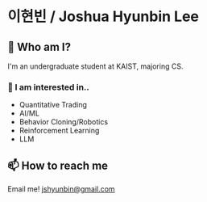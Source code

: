 # 이현빈 / Joshua Hyunbin Lee

## 🫠 Who am I?
I'm an undergraduate student at KAIST, majoring CS.

### 🧐 I am interested in..
- Quantitative Trading
- AI/ML
- Behavior Cloning/Robotics
- Reinforcement Learning
- LLM

## 📫 How to reach me
Email me!
 jshyunbin@gmail.com 

<!--
**jshyunbin/jshyunbin** is a ✨ _special_ ✨ repository because its `README.md` (this file) appears on your GitHub profile.

Here are some ideas to get you started:

- 🔭 I’m currently working on ...
- 🌱 I’m currently learning ...
- 👯 I’m looking to collaborate on ...
- 🤔 I’m looking for help with ...
- 💬 Ask me about ...
- 📫 How to reach me: ...
- 😄 Pronouns: ...
- ⚡ Fun fact: ...
-->
